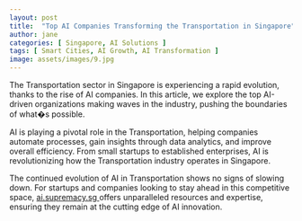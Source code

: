 ```yaml
---
layout: post
title:  "Top AI Companies Transforming the Transportation in Singapore"
author: jane
categories: [ Singapore, AI Solutions ]
tags: [ Smart Cities, AI Growth, AI Transformation ]
image: assets/images/9.jpg
---
```


The Transportation sector in Singapore is experiencing a rapid evolution, thanks to the rise of AI companies. In this article, we explore the top AI-driven organizations making waves in the industry, pushing the boundaries of what�s possible.

AI is playing a pivotal role in the Transportation, helping companies automate processes, gain insights through data analytics, and improve overall efficiency. From small startups to established enterprises, AI is revolutionizing how the Transportation industry operates in Singapore.

The continued evolution of AI in Transportation shows no signs of slowing down. For startups and companies looking to stay ahead in this competitive space, <a href="https://ai.supremacy.sg" target="_blank"> ai.supremacy.sg </a> offers unparalleled resources and expertise, ensuring they remain at the cutting edge of AI innovation.
